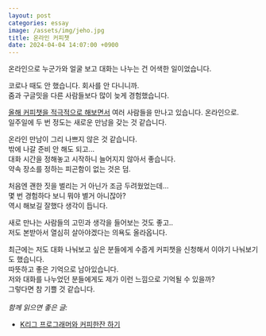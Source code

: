 ```yaml
---
layout: post
categories: essay
image: /assets/img/jeho.jpg
title: 온라인 커피챗
date: 2024-04-04 14:07:00 +0900
---
```


온라인으로 누군가와 얼굴 보고 대화는 나누는 건 어색한 일이었습니다.

코로나 때도 안 했습니다. 회사를 안 다니니까.  
줌과 구글밋을 다른 사람들보다 많이 늦게 경험했습니다.  

[올해 커피챗을 적극적으로 해보면서](/essay/2024/01/05/coffee-with-coffee-developer.html) 여러 사람들을 만나고 있습니다. 온라인으로.  
일주일에 두 번 정도는 새로운 만남을 갖는 것 같습니다.

온라인 만남이 그리 나쁘지 않은 것 같습니다.  
밖에 나갈 준비 안 해도 되고...  
대화 시간을 정해놓고 시작하니 늘어지지 않아서 좋습니다.  
약속 장소를 정하는 피곤함이 없는 것은 덤.

처음엔 괜한 짓을 벌리는 거 아닌가 조금 두려웠었는데...  
몇 번 경험하다 보니 뭐야 별거 아니잖아?  
역시 해보길 잘했다 생각이 듭니다.

새로 만나는 사람들의 고민과 생각을 들어보는 것도 좋고..  
저도 본받아서 열심히 살아야겠다는 의욕도 올라옵니다.

최근에는 저도 대화 나눠보고 싶은 분들에게 수줍게 커피챗을 신청해서 이야기 나눠보기도 했습니다.  
따뜻하고 좋은 기억으로 남아있습니다.  
저와 대화를 나누었던 분들에게도 제가 이런 느낌으로 기억될 수 있을까?  
그렇다면 참 기쁠 것 같습니다.
<br>
<br>
*함께 읽으면 좋은 글:*
* [K리그 프로그래머와 커피한잔 하기](/essay/2024/01/05/coffee-with-coffee-developer.html)